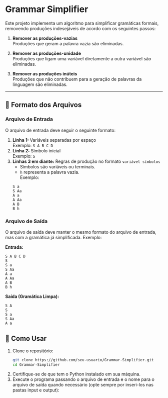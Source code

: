 # Grammar Simplifier

Este projeto implementa um algoritmo para simplificar gramáticas formais, removendo produções indesejáveis de acordo com os seguintes passos:

1. **Remover as produções-vazias**  
   Produções que geram a palavra vazia são eliminadas.

2. **Remover as produções-unidade**  
   Produções que ligam uma variável diretamente a outra variável são eliminadas.

3. **Remover as produções inúteis**  
   Produções que não contribuem para a geração de palavras da linguagem são eliminadas.

---

## 📂 Formato dos Arquivos

### Arquivo de Entrada
O arquivo de entrada deve seguir o seguinte formato:

1. **Linha 1:** Variáveis separadas por espaço  
    Exemplo: `S A B C D`
2. **Linha 2:** Símbolo inicial  
    Exemplo: `S`
3. **Linhas 3 em diante:** Regras de produção no formato `variável símbolos`  
    - Símbolos são variáveis ou terminais.  
    - `h` representa a palavra vazia.  
    Exemplo:  
    ```text
    S a
    S Aa
    A a
    A Aa
    A B
    B h
    ```
### Arquivo de Saída
O arquivo de saída deve manter o mesmo formato do arquivo de entrada, mas com a gramática já simplificada. Exemplo:

**Entrada:**
```text
S A B C D
S
S a
S Aa
A a
A Aa
A B
B h
```

**Saída (Gramática Limpa):**
```text
S A
S
S a
S Aa
A a
```

## 🚀 Como Usar
1. Clone o repositório:
    ```bash
    git clone https://github.com/seu-usuario/Grammar-Simplifier.git
    cd Grammar-Simplifier
    ```
2. Certifique-se de que tem o Python instalado em sua máquina.
3. Execute o programa passando o arquivo de entrada e o nome para o arquivo de saída quando necessário (opte sempre por inseri-los nas pastas input e output):
